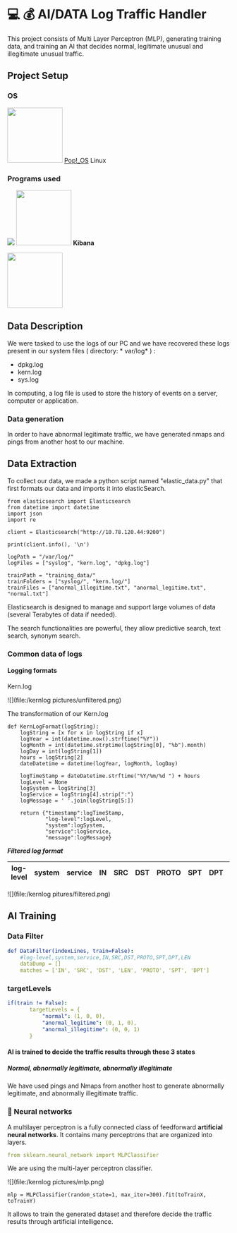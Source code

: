 # 💻 💰 **AI/DATA Log Traffic Handler**

This project consists of Multi Layer Perceptron (MLP), generating training data, and training an AI that decides normal, legitimate unusual and illegitimate unusual traffic.

## **Project Setup**

### **OS**

![]()<img src="https://upload.wikimedia.org/wikipedia/commons/c/c5/Pop_OS-Logo-nobg.svg" width="125" height="125">
[Pop!_OS](https://pop.system76.com/) Linux

### **Programs used**

 ![](https://upload.wikimedia.org/wikipedia/commons/thumb/f/f4/Elasticsearch_logo.svg/512px-Elasticsearch_logo.svg.png?20210414071206)
<img src="https://brandslogos.com/wp-content/uploads/images/large/elastic-kibana-logo.png" width="125" height="125">  **Kibana**

<img src="https://upload.wikimedia.org/wikipedia/commons/thumb/f/f8/Python_logo_and_wordmark.svg/2560px-Python_logo_and_wordmark.svg.png" height="125">

## Data Description

We were tasked to use the logs of our PC and we have recovered these logs present in our system files ( directory: * var/log* ) :

- dpkg.log
- kern.log
- sys.log

In computing, a log file is used to store the history of events on a server, computer or application.

### Data generation

In order to have abnormal legitimate traffic, we have generated nmaps and pings from another host to our machine.

## Data Extraction

To collect our data, we made a python script named "elastic_data.py" that first formats our data and imports it into elasticSearch.

```yarn
from elasticsearch import Elasticsearch
from datetime import datetime
import json
import re

client = Elasticsearch("http://10.78.120.44:9200")

print(client.info(), '\n')

logPath = "/var/log/"
logFiles = ["syslog", "kern.log", "dpkg.log"]

trainPath = "training_data/"
trainFolders = ["syslog/", "kern.log/"]
trainFiles = ["anormal_illegitime.txt", "anormal_legitime.txt", "normal.txt"]
```

Elasticsearch is designed to manage and support large volumes of data (several Terabytes of data if needed).

The search functionalities are powerful, they allow predictive search, text search, synonym search.

### Common data of logs

#### Logging formats

Kern.log

![](file:/kernlog pictures/unfiltered.png)

The transformation of our Kern.log

```yarn
def KernLogFormat(logString):
	logString = [x for x in logString if x]
	logYear = int(datetime.now().strftime("%Y"))
	logMonth = int(datetime.strptime(logString[0], "%b").month)
	logDay = int(logString[1])
	hours = logString[2]
	dateDatetime = datetime(logYear, logMonth, logDay)

	logTimeStamp = dateDatetime.strftime("%Y/%m/%d ") + hours
	logLevel = None
	logSystem = logString[3]
	logService = logString[4].strip(":")
	logMessage = ' '.join(logString[5:])

	return {"timestamp":logTimeStamp, 
			"log-level":logLevel,
			"system":logSystem, 
			"service":logService,
			"message":logMessage}
```

***Filtered log format***

| log-level | system | service | IN  | SRC | DST | PROTO | SPT | DPT | LEN |
| --- | --- | --- | --- | --- | --- | --- | --- | --- | --- |

![](file:/kernlog pitures/filtered.png)

## **AI Training**

### Data Filter

```yaml
def DataFilter(indexLines, train=False):
    #log-level,system,service,IN,SRC,DST,PROTO,SPT,DPT,LEN
    dataDump = []
    matches = ['IN', 'SRC', 'DST', 'LEN', 'PROTO', 'SPT', 'DPT']
```

### **targetLevels**

```yaml
if(train != False):
       targetLevels = {
           "normal": (1, 0, 0),
           "anormal_legitime": (0, 1, 0),
           "anormal_illegitime": (0, 0, 1)
       }
```

#### AI is trained to decide the traffic results through these 3 states

##### Normal, abnormally legitimate, abnormally illegitimate

We have used pings and Nmaps from another host to generate abnormally legitimate, and abnormally illegitimate traffic.

### 🧠 Neural networks

A multilayer perceptron is a fully connected class of feedforward **artificial neural networks**. It contains many perceptrons that are organized into layers.

[](https://www.ibm.com/cloud/learn/neural-networks)

```yaml
from sklearn.neural_network import MLPClassifier
```
We are using the multi-layer perceptron classifier.

![](file:/kernlog pictures/mlp.png)

```yarn
mlp = MLPClassifier(random_state=1, max_iter=300).fit(toTrainX, toTrainY)
```

It allows to train the generated dataset and therefore decide the traffic results through artificial intelligence.

